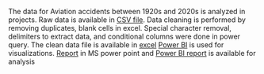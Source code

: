 The data for Aviation accidents between 1920s and 2020s is analyzed in projects. 
Raw data is available in [CSV file](https://github.com/rsgilltc/Aviation-Accidents/edit/main/README.md#:~:text=aviation%2Daccident%2D-,data,-%2D2023%2D05%2D16.csv).
Data cleaning is performed by removing duplicates, blank cells in excel.
Special character removal, delimiters to extract data, and conditional columns were done in power query.
The clean data file is available in [excel](https://github.com/rsgilltc/Aviation-Accidents/edit/main/README.md#:~:text=aviation%2Daccident%2Ddata%2D-,2023,-%2D05%2D16%2DRG%2DFor%20PQ.xlsx)
[Power BI](https://github.com/rsgilltc/Aviation-Accidents/edit/main/README.md#:~:text=Global%20Aircraft-,Accidents,-.pbix) is used for visualizations.
[Report](https://github.com/rsgilltc/Aviation-Accidents/edit/main/README.md#:~:text=Aviation%20Accidents-,Data,-Analysis.pptx) in MS power point  and [Power BI report](https://github.com/rsgilltc/Aviation-Accidents/edit/main/README.md#:~:text=Global%20Aircraft-,Accidents,-.pdf) is available for analysis
